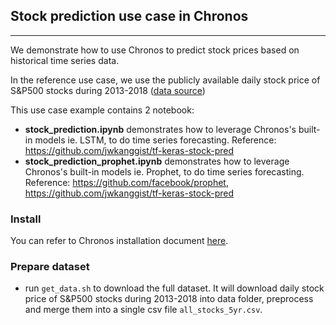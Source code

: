 ## Stock prediction  use case in Chronos

---
We demonstrate how to use Chronos to predict stock prices based on historical time series data.

In the reference use case, we use the publicly available daily stock price of S&P500 stocks during 2013-2018 ([data source](https://www.kaggle.com/camnugent/sandp500/))

This use case example contains 2 notebook:

- **stock_prediction.ipynb** demonstrates how to leverage Chronos's built-in models ie. LSTM, to do time series forecasting. Reference: https://github.com/jwkanggist/tf-keras-stock-pred
- **stock_prediction_prophet.ipynb** demonstrates how to leverage Chronos's built-in models ie. Prophet, to do time series forecasting. Reference: https://github.com/facebook/prophet, https://github.com/jwkanggist/tf-keras-stock-pred

### Install

You can refer to Chronos installation document [here](https://analytics-zoo.github.io/master/#Chronos/tutorials/LSTMForecasterAndMTNetForecaster/#step-0-prepare-environment).

### Prepare dataset
- run `get_data.sh` to download the full dataset. It will download daily stock price of S&P500 stocks during 2013-2018 into data folder, preprocess and merge them into a single csv file `all_stocks_5yr.csv`.

